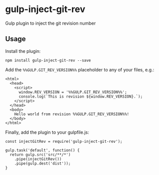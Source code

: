 # gulp-inject-git-rev
Gulp plugin to inject the git revision number

## Usage

Install the plugin:

```
npm install gulp-inject-git-rev --save
```

Add the `%%GULP.GIT_REV_VERSION%%` placeholder to any of your files, e.g.:

```
<html>
  <head>
    <script>
      window.REV_VERSION = '%%GULP.GIT_REV_VERSION%%';
      console.log(`This is revision ${window.REV_VERSION}.`);
    </script>
  </head>
  <body>
    Hello world from revision %%GULP.GIT_REV_VERSION%%!
  </body>
</html>
```

Finally, add the plugin to your gulpfile.js:

```
const injectGitRev = require('gulp-inject-git-rev');

gulp.task('default', function() {
  return gulp.src('src/**/*')
    .pipe(injectGitRev())
    .pipe(gulp.dest('dist'));
}
```
